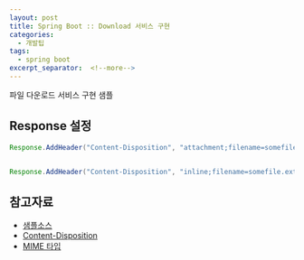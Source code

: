 ```yaml
---
layout: post
title: Spring Boot :: Download 서비스 구현
categories:
  - 개발팁
tags:
  - spring boot 
excerpt_separator:  <!--more-->
---
```


파일 다운로드 서비스 구현 샘플
<!--more-->


## Response 설정 
```java
Response.AddHeader("Content-Disposition", "attachment;filename=somefile.ext")


Response.AddHeader("Content-Disposition", "inline;filename=somefile.ext")
```

## 참고자료
* [샘플소스](https://www.boraji.com/spring-mvc-4-file-download-example)
* [Content-Disposition](https://stackoverflow.com/questions/1395151/content-dispositionwhat-are-the-differences-between-inline-and-attachment)
* [MIME 타입](https://developer.mozilla.org/ko/docs/Web/HTTP/Basics_of_HTTP/MIME_types)
